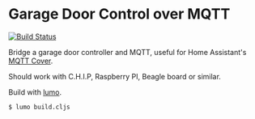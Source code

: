 # Garage Door Control over MQTT

[![Build Status](https://travis-ci.com/stianeikeland/garage-mqtt.svg?branch=master)](https://travis-ci.com/stianeikeland/garage-mqtt)

Bridge a garage door controller and MQTT, useful for Home Assistant's [MQTT
Cover](https://www.home-assistant.io/components/cover.mqtt/).

Should work with C.H.I.P, Raspberry PI, Beagle board or similar.

Build with [lumo](https://github.com/anmonteiro/lumo).

```
$ lumo build.cljs
```
